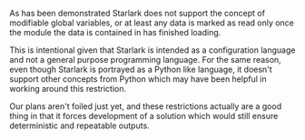 As has been demonstrated Starlark does not support the concept of modifiable
global variables, or at least any data is marked as read only once the module
the data is contained in has finished loading.

This is intentional given that Starlark is intended as a configuration
language and not a general purpose programming language. For the same reason,
even though Starlark is portrayed as a Python like language, it doesn't
support other concepts from Python which may have been helpful in working
around this restriction.

Our plans aren't foiled just yet, and these restrictions actually are a good
thing in that it forces development of a solution which would still ensure
deterministic and repeatable outputs.
